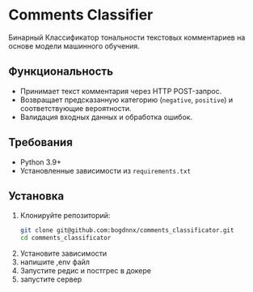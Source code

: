 # Comments Classifier

Бинарный Классификатор тональности текстовых комментариев на основе  модели машинного обучения.

## Функциональность

- Принимает текст комментария через HTTP POST-запрос.
- Возвращает предсказанную категорию (`negative`, `positive`) и соответствующие вероятности.
- Валидация входных данных и обработка ошибок.

## Требования

- Python 3.9+
- Установленные зависимости из `requirements.txt`

## Установка

1. Клонируйте репозиторий:
   ```bash
   git clone git@github.com:bogdnnx/comments_classificator.git
   cd comments_classificator
2. Установите зависимости
3. напишите ,env файл
4. Запустите редис и постгрес в докере
5. запустите сервер
